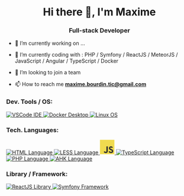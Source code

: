 <h1 align="center">Hi there 👋, I'm Maxime</h1>
<h3 align="center">Full-stack Developer</h3>

- 🔭 I’m currently working on ...

- 🌱 I’m currently coding with : PHP / Symfony / ReactJS / MeteorJS / JavaScript / Angular / TypeScript / Docker

- 🤝 I’m looking to join a team

- 📫 How to reach me **maxime.bourdin.tic@gmail.com**


<h3>Dev. Tools / OS:</h3>
<p>
  <a target="_blank" href="https://code.visualstudio.com/">
    <img src="https://external-preview.redd.it/WSuAcyz1u8MoF8cokXspkmOIn8oWXaE8JH-SGXbUUW0.png?auto=webp&s=a6abc62ecb4a08f2bf2f287b79c9bd93006791d1" alt="VSCode IDE" width="40" height="40"/>
  </a>
  <a target="_blank" href="https://www.docker.com/">
    <img src="https://cdn4.iconfinder.com/data/icons/logos-and-brands/512/97_Docker_logo_logos-512.png" alt="Docker Desktop" width="45" height="40"/>
  </a>
  <a target="_blank" href="https://www.linux.org/">
    <img src="https://cdn.freebiesupply.com/logos/large/2x/linux-tux-1-logo-png-transparent.png" alt="Linux OS" width="45" height="40"/>
  </a>
</p>

<h3 align="left">Tech. Languages:</h3>
<p>
  <a target="_blank" href="https://www.w3.org/html/">
    <img src="https://clipground.com/images/html-clipart-image.jpg" alt="HTML Language" width="40" height="40"/>
  </a>
  <a target="_blank" href="https://lesscss.org/">
    <img src="https://www.so-peps.com/wp-content/uploads/2016/03/less-logo.png" alt="LESS Language" width="45" height="40"/>
  </a>
  <a target="_blank" href="https://www.javascript.com/">
    <img src="https://raw.githubusercontent.com/devicons/devicon/master/icons/javascript/javascript-original.svg" alt="JavaScript Language" width="40" height="40"/>
  </a>
  <a target="_blank" href="https://www.typescriptlang.org/">
    <img src="https://humancoders-formations.s3.amazonaws.com/uploads/course/logo/230/formation-typescript.png" alt="TypeScript Language" width="40" height="40"/>
  </a>
  <a target="_blank" href="https://www.php.net/">
    <img src="https://www.pngfind.com/pngs/m/146-1466902_php-logo-png-transparent-php-logo-png-png.png" alt="PHP Language" width="40" height="40"/>
  </a>
  <a target="_blank" href="https://www.autohotkey.com/">
    <img src="https://logodix.com/logo/2183152.png" alt="AHK Language" width="40" height="40"/>
  </a>
</p>

<h3>Library / Framework:</h3>
<p>
  <a target="_blank" href="https://reactjs.org/">
    <img src="https://cdn.freebiesupply.com/logos/thumbs/2x/react-1-logo.png" alt="ReactJS Library" width="50" height="40"/>
  </a>
  <!--<a target="_blank" href="https://angular.io/">
    <img src="https://cdn.freebiesupply.com/logos/large/2x/angular-icon-logo-png-transparent.png" alt="Angular Framework" width="40" height="40"/>
  </a>-->
  <a target="_blank" href="https://symfony.com/">
    <img src="https://stefaniedrost.com/assets/images/logo_symfony.png" alt="Symfony Framework" width="40" height="40"/>
  </a>
</p>
<!--
**mbourd/mbourd** is a ✨ _special_ ✨ repository because its `README.md` (this file) appears on your GitHub profile.

Here are some ideas to get you started:

- 🔭 I’m currently working on ...
- 🌱 I’m currently learning ...
- 👯 I’m looking to collaborate on ...
- 🤔 I’m looking for help with ...
- 💬 Ask me about ...
- 📫 How to reach me: ...
- 😄 Pronouns: ...
- ⚡ Fun fact: ...
-->
